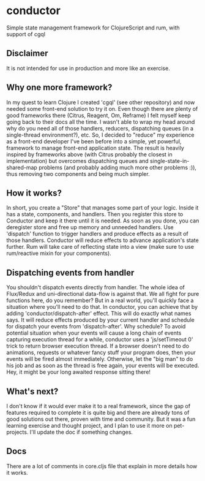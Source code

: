 # conductor
Simple state management framework for ClojureScript and rum, with support of cgql

## Disclaimer
It is not intended for use in production and more like an exercise. 

## Why one more framework?
In my quest to learn Clojure I created 'cgql' (see other repository) and now needed some front-end solution to try it on. 
Even though there are plenty of good frameworks there (Citrus, Reagent, Om, Reframe) I felt myself keep going back to their docs all the 
time. I wasn't able to wrap my head around why do you need all of those handlers, reducers, dispatching queues (in a single-thread environment?), etc.
So, I decided to "reduce" my experience as a front-end developer I've been before into a simple, yet powerful, framework to manage front-end application
state. The result is heavily inspired by frameworks above (with Citrus probably the closest in implementation) but overcomes dispatching queues
and single-state-in-shared-map problems (and probably adding much more other problems :)), thus removing two components and being much simpler. 

## How it works? 
In short, you create a "Store" that manages some part of your logic. Inside it has a state, components, and handlers. Then you register this store 
to Conductor and keep it there until it is needed. As soon as you done, you can deregister store and free up memory and unneeded handlers. 
Use 'dispatch' function to trigger handlers and produce effects as a result of those handlers. Conductor will reduce effects to advance 
application's state further. Rum will take care of reflecting state into a view (make sure to use rum/reactive mixin for your components).

## Dispatching events from handler
You shouldn't dispatch events directly from handler. The whole idea of Flux/Redux and uni-directional data-flow is against that. We all fight
for pure functions here, do you remember? But in a real world, you'll quickly face a situation where you'll need to do that. In conductor, 
you can achieve that by adding 'conductor/dispatch-after' effect. This will do exactly what names says. It will reduce effects produced by your 
current handler and schedule for dispatch your events from 'dispatch-after'. Why schedule? To avoid potential situation when your events
will cause a long chain of events capturing execution thread for a while, conductor uses a 'js/setTimeout 0' trick to return browser execution 
thread. If a browser doesn't need to do animations, requests or whatever fancy stuff your program does, then your events will be fired almost
immediately. Otherwise, let the "big man" to do his job and as soon as the thread is free again, your events will be executed. Hey, it might be 
your long awaited response sitting there! 

## What's next? 
I don't know if it would ever make it to a real framework, since the gap of features required to complete it is quite big and there are already 
tons of good solutions out there, proven with time and community. But it was a fun learning exercise and thought project, and I plan to use 
it more on pet-projects. I'll update the doc if something changes. 

## Docs
There are a lot of comments in core.cljs file that explain in more details how it works.
